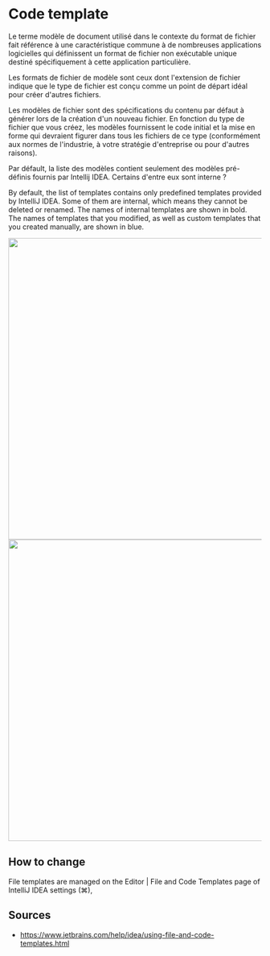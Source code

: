 # Code template
Le terme modèle de document utilisé dans le contexte du format de fichier fait référence à une caractéristique commune à de nombreuses applications logicielles qui définissent un format de fichier non exécutable unique destiné spécifiquement à cette application particulière.

Les formats de fichier de modèle sont ceux dont l'extension de fichier indique que le type de fichier est conçu comme un point de départ idéal pour créer d'autres fichiers.

Les modèles de fichier sont des spécifications du contenu par défaut à générer lors de la création d'un nouveau fichier. En fonction du type de fichier que vous créez, les modèles fournissent le code initial et la mise en forme qui devraient figurer dans tous les fichiers de ce type (conformément aux normes de l'industrie, à votre stratégie d'entreprise ou pour d'autres raisons).

Par défault, la liste des modèles contient seulement des modèles pré-définis fournis par Intellij IDEA. Certains d'entre eux sont interne ?

By default, the list of templates contains only predefined templates provided by IntelliJ IDEA. Some of them are internal, which means they cannot be deleted or renamed. The names of internal templates are shown in bold. The names of templates that you modified, as well as custom templates that you created manually, are shown in blue.

<img src="https://raw.githubusercontent.com/lemarcque/software-skills/master/programming/ide/code-template/res/code-template-files.png" width="600" />

<img src="https://raw.githubusercontent.com/lemarcque/software-skills/master/programming/ide/code-template/res/code-template-include.png" width="600" />


## How to change
File templates are managed on the Editor | File and Code Templates page of IntelliJ IDEA settings (⌘),

## Sources
 - https://www.jetbrains.com/help/idea/using-file-and-code-templates.html
